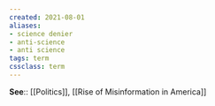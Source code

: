 ```yaml
---
created: 2021-08-01
aliases:
- science denier
- anti-science
- anti science
tags: term
cssclass: term
---
```



**See**:: [[Politics]], [[Rise of Misinformation in America]]
